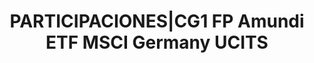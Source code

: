 ---
layout: asset
title: PARTICIPACIONES|CG1 FP Amundi ETF MSCI Germany UCITS
isin: FR0010655712
---
